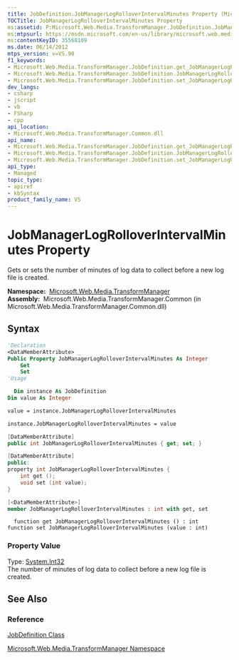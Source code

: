 ```yaml
---
title: JobDefinition.JobManagerLogRolloverIntervalMinutes Property (Microsoft.Web.Media.TransformManager)
TOCTitle: JobManagerLogRolloverIntervalMinutes Property
ms:assetid: P:Microsoft.Web.Media.TransformManager.JobDefinition.JobManagerLogRolloverIntervalMinutes
ms:mtpsurl: https://msdn.microsoft.com/en-us/library/microsoft.web.media.transformmanager.jobdefinition.jobmanagerlogrolloverintervalminutes(v=VS.90)
ms:contentKeyID: 35568109
ms.date: 06/14/2012
mtps_version: v=VS.90
f1_keywords:
- Microsoft.Web.Media.TransformManager.JobDefinition.get_JobManagerLogRolloverIntervalMinutes
- Microsoft.Web.Media.TransformManager.JobDefinition.JobManagerLogRolloverIntervalMinutes
- Microsoft.Web.Media.TransformManager.JobDefinition.set_JobManagerLogRolloverIntervalMinutes
dev_langs:
- csharp
- jscript
- vb
- FSharp
- cpp
api_location:
- Microsoft.Web.Media.TransformManager.Common.dll
api_name:
- Microsoft.Web.Media.TransformManager.JobDefinition.get_JobManagerLogRolloverIntervalMinutes
- Microsoft.Web.Media.TransformManager.JobDefinition.JobManagerLogRolloverIntervalMinutes
- Microsoft.Web.Media.TransformManager.JobDefinition.set_JobManagerLogRolloverIntervalMinutes
api_type:
- Managed
topic_type:
- apiref
- kbSyntax
product_family_name: VS
---
```


# JobManagerLogRolloverIntervalMinutes Property

Gets or sets the number of minutes of log data to collect before a new log file is created.

**Namespace:**  [Microsoft.Web.Media.TransformManager](microsoft-web-media-transformmanager-namespace.md)  
**Assembly:**  Microsoft.Web.Media.TransformManager.Common (in Microsoft.Web.Media.TransformManager.Common.dll)

## Syntax

```vb
'Declaration
<DataMemberAttribute> _
Public Property JobManagerLogRolloverIntervalMinutes As Integer
    Get
    Set
'Usage

  Dim instance As JobDefinition
Dim value As Integer

value = instance.JobManagerLogRolloverIntervalMinutes

instance.JobManagerLogRolloverIntervalMinutes = value
```

```csharp
[DataMemberAttribute]
public int JobManagerLogRolloverIntervalMinutes { get; set; }
```

```cpp
[DataMemberAttribute]
public:
property int JobManagerLogRolloverIntervalMinutes {
    int get ();
    void set (int value);
}
```

``` fsharp
[<DataMemberAttribute>]
member JobManagerLogRolloverIntervalMinutes : int with get, set
```

```jscript
  function get JobManagerLogRolloverIntervalMinutes () : int
function set JobManagerLogRolloverIntervalMinutes (value : int)
```

### Property Value

Type: [System.Int32](https://msdn.microsoft.com/library/td2s409d)  
The number of minutes of log data to collect before a new log file is created.  

## See Also

### Reference

[JobDefinition Class](jobdefinition-class-microsoft-web-media-transformmanager.md)

[Microsoft.Web.Media.TransformManager Namespace](microsoft-web-media-transformmanager-namespace.md)

